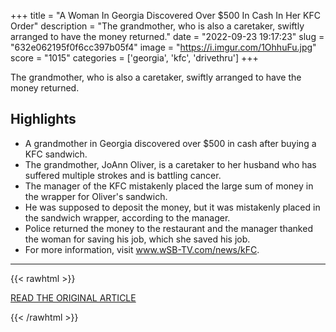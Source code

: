 +++
title = "A Woman In Georgia Discovered Over $500 In Cash In Her KFC Order"
description = "The grandmother, who is also a caretaker, swiftly arranged to have the money returned."
date = "2022-09-23 19:17:23"
slug = "632e062195f0f6cc397b05f4"
image = "https://i.imgur.com/1OhhuFu.jpg"
score = "1015"
categories = ['georgia', 'kfc', 'drivethru']
+++

The grandmother, who is also a caretaker, swiftly arranged to have the money returned.

## Highlights

- A grandmother in Georgia discovered over $500 in cash after buying a KFC sandwich.
- The grandmother, JoAnn Oliver, is a caretaker to her husband who has suffered multiple strokes and is battling cancer.
- The manager of the KFC mistakenly placed the large sum of money in the wrapper for Oliver's sandwich.
- He was supposed to deposit the money, but it was mistakenly placed in the sandwich wrapper, according to the manager.
- Police returned the money to the restaurant and the manager thanked the woman for saving his job, which she saved his job.
- For more information, visit www.wSB-TV.com/news/kFC.

---

{{< rawhtml >}}
  <p class="article-category">
    <a target="_blank" href="https://www.delish.com/food-news/a41337839/kfc-order-500-dollars-cash/">READ THE ORIGINAL ARTICLE</a>
  </p>
{{< /rawhtml >}}
